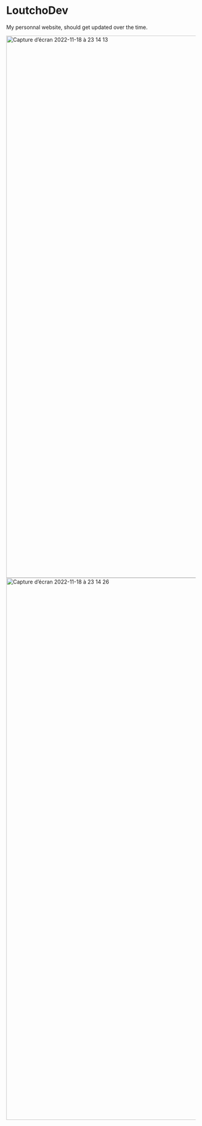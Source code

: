 # LoutchoDev

My personnal website, should get updated over the time.

<img width="1439" alt="Capture d’écran 2022-11-18 à 23 14 13" src="https://user-images.githubusercontent.com/63863060/202811948-22a5f01c-c8b4-4e30-af1c-4f7b5e3b7721.png">


<img width="1439" alt="Capture d’écran 2022-11-18 à 23 14 26" src="https://user-images.githubusercontent.com/63863060/202811971-b4fcce14-9540-4c21-8c0f-c9ef0550e618.png">
